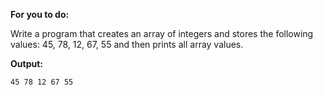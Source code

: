 **For you to do:**

Write a program that creates an array of integers 
and stores the following values: 
45, 78, 12, 67, 55 
and then prints all array values.

**Output:**

```
45 78 12 67 55
```